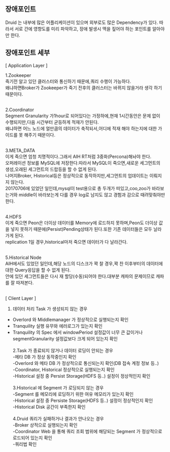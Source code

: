 ## 장애포인트
Druid 는 내부에 많은 어플리케이션이 있으며 외부로도 많은 Dependency가 있다.
따라서 서로 간에 영향도를 미리 파악하고, 장애 발생시 맥을 짚어야 하는 포인트를 알아야만 한다.

## 장애포인트 세부

[ Application Layer ]

1.Zookeeper<br/>
죽기전 알고 있던 클러스터와 통신하기 때문에,쿼리 수행이 가능하다.<br/>
왜냐하면Broker가 Zookeeper가 죽기 전후의 클러스터는 바뀌지 않을거라 생각 하기 때문이다.<br/><br/>

2.Coordinator<br/>
Segment Granularity 가1hour로 되어있다는 가정하에,현재 1시간동안은 문제 없이 수행되지만,다음 시간부터 균등하게 적재가 안된다.<br/>
왜냐하면 어느 노드에 얼만큼의 데이터가 축적되서,어디에 적재 해야 하는지에 대한 가이드를 못 해주기 때문이다.<br/><br/>

3.META_DATA<br/>
이게 죽으면 엄청 치명적이다.그래서 AIH RT처럼 3중화(Percona)해놔야 한다.<br/>
오퍼레이션 정보를 MySQL에 저장한다.따라서 MySQL이 죽으면,새로운 세그먼트의 생성,오래된 세그먼트의 드랍등을 할 수 없게 된다.<br/>
나머지Broker, Historical등은 정상적으로 동작하지만,세그먼트의 업데이트는 이뤄지지 않는다.<br/>
20170706에 있었던 일인데,mysql이 test용으로 총 두개가 떠있고,coo,zoo가 바라보는거와 middle이 바라보는게 다를 경우 log로 남지도 않고 경험과 감으로 때려맞춰야만 한다.<br/><br/>

4.HDFS<br/>
이게 죽으면 Peon은 더이상 데이터를 Memory에 로드하지 못하며,Peon도 더이상 값을 넣지 못하기 때문에(Persist)Pending상태가 된다.또한 기존 데이터들은 모두 날라가게 된다.<br/>
replication 1일 경우,historical마저 죽으면 데이터가 다 날라간다.<br/><br/>

5.Historical Node<br/>
AIH에서도 있었던 일인데,해당 노드의 디스크가 꽉 찰 경우,꽉 찬 이후부터의 데이터에 대한 Query응답을 할 수 없게 된다.<br/>
안에 있던 세그먼트들은 다시 재 할당(수동)되어야 한다.대부분 캐파의 문제이므로 캐파를 잘 따져본다.<br/><br/>

[ Client Layer ]

1. 데이터 처리 Task 가 생성되지 않는 경우<br/>
- Overlord 와 Middlemanager 가 정상적으로 실행되는지 확인<br/>
- Tranquility 실행 유무와 에러로그가 있는지 확인<br/>
- Tranquility 의 Spec 에서 windowPeriod 설정값이 너무 큰 값이거나 segmentGranularity 설정값보다 크게 되어 있는지 확인<br/><br/>
2.Task 가 종료되지 않거나 데이터 로딩이 안되는 경우<br/>
-메타 DB 가 정상 동작중인지 확인<br/>
-Overlord 와 메타 DB 가 정상적으로 통신되는지 확인(DB 접속 계정 정보 등..)<br/>
-Coordinator, Historical 정상적으로 실행되는지 확인<br/>
-Historical 설정 중 Persist Storage(HDFS 등..) 설정이 정상적인지 확인<br/><br/>
3.Historical 에 Segment 가 로딩되지 않는 경우<br/>
-Segment 를 메모리에 로딩하기 위한 여유 메모리가 있는지 확인<br/>
-Historical 설정 중 Persiste Storage(HDFS 등..) 설정이 정상적인지 확인<br/>
-Historical Disk 공간이 부족한지 확인<br/><br/>
4.Druid 쿼리가 실패하거나 결과가 안나오는 경우<br/>
-Broker 상적으로 실행되는지 확인<br/>
-Coordinator Web 을 통해 쿼리 조회 범위에 해당되는 Segment 가 정상적으로 로드되어 있는지 확인<br/>
-쿼리법 확인 <br/>


